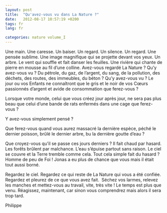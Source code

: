 ```yaml
---
layout: post
title:  "Qu'avez-vous vu dans La Nature ?"
date:   2012-08-17 10:57:19 +0200
tags: fr
lang: fr

categories: nature volume_I
---
```

Une main. Une caresse. Un baiser. Un regard. Un silence. Un regard. Une pensée sublime. Une image magnifique qui se projette devant vos yeux. Un arbre. Le vent qui souffle et fait danser les feuilles. Une rivière qui chante de pierre en mousse au fil d’une colline. Avez-vous regardé La Nature ? Qu’y avez-vous vu ? Du pétrole, du gaz, de l’argent, du sang, de la pollution, des déchets, des routes, des immeubles, du béton ? Qu’y avez-vous vu ?
Le jour ou vos Enfants ne connaîtront que le gris et le noir de vos Cœurs passionnés d’argent et avide de consommation que ferez-vous ?

Lorsque votre monde, celui que vous créez jour après jour, ne sera pas plus beau que celui d’une bande de rats enfermés dans une cage que ferez-vous ?

Y avez-vous simplement pensé ?

Que ferez-vous quand vous aurez massacré la dernière espèce, péché le dernier poisson, brûlé le dernier arbre, bu la dernière goutte d’eau ?

Que croyez-vous qu’il se passe ces jours derniers ? Il fait chaud par hasard. Les forêts brûlent par malchance. L’eau s’épuise partout sans raison. Le ciel se couvre et la Terre tremble comme cela. Tout cela simple fait du hasard ? Homme de peu de Foi ! Jonas a eu plus de chance que vous mais il était tout aussi borné.

Regardez le ciel. Regardez ce qui reste de La Nature qui vous a été confiée. Regardez et pleurez de ce que vous avez fait.  Séchez vos larmes, relevez les manches et mettez-vous au travail, vite, très vite ! Le temps est plus que venu. Réagissez, maintenant, car sinon vous comprendrez mais alors il sera trop tard.

Philippe



<!-- 
Ce(tte) œuvre est mise à disposition selon les termes de la Licence Creative Commons Attribution - Pas d’Utilisation Commerciale 4.0 International.
-->
